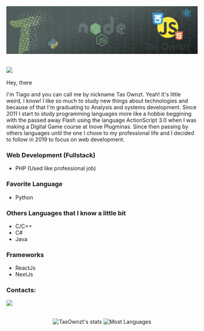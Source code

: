 <div align="center">
	<img src="Banner.svg" alt="Banner"/>
</div>

<br>

![](https://img.shields.io/github/last-commit/tasownzt/tasownzt?style=for-the-badge)

Hey, there

I'm Tiago and you can call me by nickname Tas Ownzt. Yeah! It's little weird, I know!
I like so much to study new things about technologies and because of that I'm graduating to Analysis and systems development.
Since 2011 I start to study programming languages more like a hobbie beggining with the  passed away Flash using the language ActionScript 3.0 when I was making a Digital Game course at Inove Plugminas. Since then passing by others
languages until the one I chose to my professional life and I decided to follow in 2019 to focus on web development.

### Web Development (Fullstack)

- PHP (Used like professional job)

### Favorite Language

- Python

### Others Languages that I know a little bit

- C/C++
- C#
- Java

### Frameworks

- ReactJs
- NextJs

### Contacts:

<a href="https://www.linkedin.com/in/TasOwnzt" target="_blank"><img src="https://img.shields.io/badge/-LinkedIn-%230077B5?style=for-the-badge&logo=linkedin&logoColor=white" target="_blank"></a>

##

<div align="center">
	<img height="180em" src="https://github-readme-stats.vercel.app/api?username=TasOwnzt&show_icons=true&hide=issues,prs,&theme=dark&hide_border=true&border_radius=0&title_color=79ff97&include_all_commits=true" alt="TasOwnzt's stats"/>
	<img height="180em" src="https://github-readme-stats.vercel.app/api/top-langs/?username=TasOwnzt&layout=compact&theme=dark&border_radius=0&hide_border=true&title_color=79ff97" alt="Most Languages"/>
</div>
